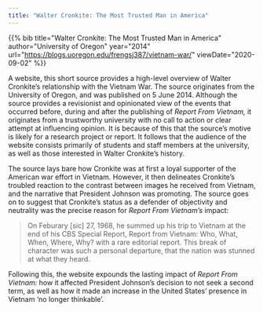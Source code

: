 ```yaml
---
title: "Walter Cronkite: The Most Trusted Man in America"
---
```


{{% bib title="Walter Cronkite: The Most Trusted Man in America" author="University of Oregon" year="2014" url="https://blogs.uoregon.edu/frengsj387/vietnam-war/" viewDate="2020-09-02" %}}

A website, this short source provides a high-level overview of Walter Cronkite’s relationship with the Vietnam War. The source originates from the University of Oregon, and was published on 5 June 2014. Although the source provides a revisionist and opinionated view of the events that occurred before, during and after the publishing of *Report From Vietnam,* it originates from a trustworthy university with no call to action or clear attempt at influencing opinion. It is because of this that the source’s motive is likely for a research project or report. It follows that the audience of the website consists primarily of students and staff members at the university, as well as those interested in Walter Cronkite’s history.

The source lays bare how Cronkite was at first a loyal supporter of the American war effort in Vietnam. However, it then delineates Cronkite’s troubled reaction to the contrast between images he received from Vietnam, and the narrative that President Johnson was promoting. The source goes on to suggest that Cronkite’s status as a defender of objectivity and neutrality was the precise reason for *Report From Vietnam’s* impact:

> On Feburary [sic] 27, 1968, he summed up his trip to Vietnam at the end of his CBS Special Report, Report from Vietnam: Who, What, When, Where, Why? with a rare editorial report. This break of character was such a personal departure, that the nation was stunned at what they heard.

Following this, the website expounds the lasting impact of *Report From Vietnam:* how it affected President Johnson’s decision to not seek a second term, as well as how it made an increase in the United States’ presence in Vietnam ‘no longer thinkable’.
